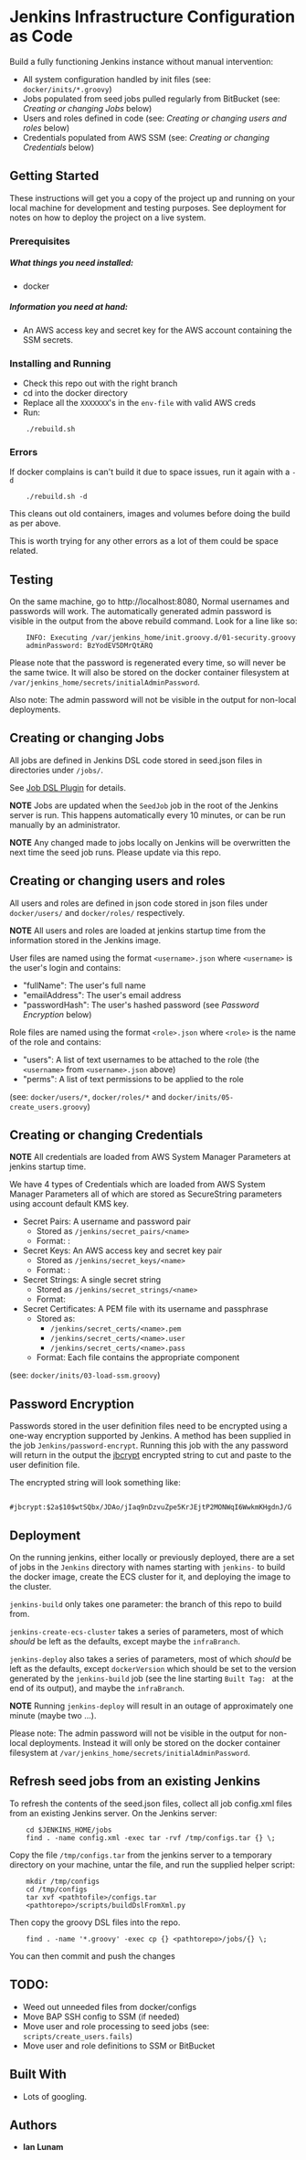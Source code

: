 # Jenkins Infrastructure Configuration as Code

Build a fully functioning Jenkins instance without manual intervention:

- All system configuration handled by init files (see: `docker/inits/*.groovy`)
- Jobs populated from seed jobs pulled regularly from BitBucket (see: *Creating or changing Jobs* below)
- Users and roles defined in code (see: *Creating or changing users and roles* below)
- Credentials populated from AWS SSM (see: *Creating or changing Credentials* below)

## Getting Started

These instructions will get you a copy of the project up and running on your local machine for development and testing purposes. See deployment for notes on how to deploy the project on a live system.

### Prerequisites

##### What things you need installed:

- docker

##### Information you need at hand:

- An AWS access key and secret key for the AWS account containing the SSM secrets.

### Installing and Running

* Check this repo out with the right branch
* cd into the docker directory
* Replace all the `XXXXXXX`'s in the `env-file` with valid AWS creds
* Run:
```
    ./rebuild.sh
```

### Errors

If docker complains is can't build it due to space issues, run it again with a `-d`
```
    ./rebuild.sh -d
```
This cleans out old containers, images and volumes before doing the build as per above.

This is worth trying for any other errors as a lot of them could be space related.

## Testing

On the same machine, go to http://localhost:8080, Normal usernames and passwords will work. The automatically generated admin password is visible in the output from the above rebuild command. Look for a line like so:
```
    INFO: Executing /var/jenkins_home/init.groovy.d/01-security.groovy
    adminPassword: BzYodEV5DMrQtARQ
```
Please note that the password is regenerated every time, so will never be the same twice. It will also be stored on the docker container filesystem at `/var/jenkins_home/secrets/initialAdminPassword`.

Also note: The admin password will not be visible in the output for non-local deployments.

## Creating or changing Jobs

All jobs are defined in Jenkins DSL code stored in seed.json files in directories under `/jobs/`.

See [Job DSL Plugin](https://jenkinsci.github.io/job-dsl-plugin/) for details.

**NOTE** Jobs are updated when the `SeedJob` job in the root of the Jenkins server is run. This happens automatically every 10 minutes, or can be run manually by an administrator.

**NOTE** Any changed made to jobs locally on Jenkins will be overwritten the next time the seed job runs. Please update via this repo.

## Creating or changing users and roles

All users and roles are defined in json code stored in json files under `docker/users/` and `docker/roles/` respectively.

**NOTE** All users and roles are loaded at jenkins startup time from the information stored in the Jenkins image.

User files are named using the format `<username>.json` where `<username>` is the user's login and contains:

- "fullName": The user's full name
- "emailAddress": The user's email address
- "passwordHash": The user's hashed password (see *Password Encryption* below)

Role files are named using the format `<role>.json` where `<role>` is the name of the role and contains:

- "users": A list of text usernames to be attached to the role (the `<username>` from `<username>.json` above)
- "perms": A list of text permissions to be applied to the role

(see: `docker/users/*`, `docker/roles/*` and `docker/inits/05-create_users.groovy`)

## Creating or changing Credentials

**NOTE** All credentials are loaded from AWS System Manager Parameters at jenkins startup time.

We have 4 types of Credentials which are loaded from AWS System Manager Parameters all of which are stored as SecureString parameters using account default KMS key.

- Secret Pairs: A username and password pair
    - Stored as `/jenkins/secret_pairs/<name>`
    - Format: <username>:<password>
- Secret Keys: An AWS access key and secret key pair
    - Stored as `/jenkins/secret_keys/<name>`
    - Format: <access-key>:<secret-key>
- Secret Strings: A single secret string
    - Stored as `/jenkins/secret_strings/<name>`
    - Format: <secret>
- Secret Certificates: A PEM file with its username and passphrase
    - Stored as:
        - `/jenkins/secret_certs/<name>.pem`
        - `/jenkins/secret_certs/<name>.user`
        - `/jenkins/secret_certs/<name>.pass`
    - Format: Each file contains the appropriate component

(see: `docker/inits/03-load-ssm.groovy`)

## Password Encryption

Passwords stored in the user definition files need to be encrypted using a one-way encryption supported by Jenkins. A method has been supplied in the job `Jenkins/password-encrypt`. Running this job with the any password will return in the output the [jbcrypt](https://www.mindrot.org/projects/jBCrypt/) encrypted string to cut and paste to the user definition file.

The encrypted string will look something like:
```
    #jbcrypt:$2a$10$wtSQbx/JDAo/jIaq9nDzvuZpe5KrJEjtP2MONWqI6WwkmKHgdnJ/G
```

## Deployment

On the running jenkins, either locally or previously deployed, there are a set of jobs in the `Jenkins` directory with names starting with `jenkins-` to build the docker image, create the ECS cluster for it, and deploying the image to the cluster.

`jenkins-build` only takes one parameter: the branch of this repo to build from.

`jenkins-create-ecs-cluster` takes a series of parameters, most of which *should* be left as the defaults, except maybe the `infraBranch`.

`jenkins-deploy` also takes a series of parameters, most of which *should* be left as the defaults, except `dockerVersion` which should be set to the version generated by the `jenkins-build` job (see the line starting `Built Tag: ` at the end of its output), and maybe the `infraBranch`.

**NOTE** Running `jenkins-deploy` will result in an outage of approximately one minute (maybe two ...).

Please note: The admin password will not be visible in the output for non-local deployments. Instead it will only be stored on the docker container filesystem at `/var/jenkins_home/secrets/initialAdminPassword`.

## Refresh seed jobs from an existing Jenkins

To refresh the contents of the seed.json files, collect all job config.xml files from an existing Jenkins server. On the Jenkins server:
```
    cd $JENKINS_HOME/jobs
    find . -name config.xml -exec tar -rvf /tmp/configs.tar {} \;
```
Copy the file `/tmp/configs.tar` from the jenkins server to a temporary directory on your machine, untar the file, and run the supplied helper script:
```
    mkdir /tmp/configs
    cd /tmp/configs
    tar xvf <pathtofile>/configs.tar
    <pathtorepo>/scripts/buildDslFromXml.py
```
Then copy the groovy DSL files into the repo.
```
    find . -name '*.groovy' -exec cp {} <pathtorepo>/jobs/{} \;
```
You can then commit and push the changes

## TODO:

- Weed out unneeded files from docker/configs
- Move BAP SSH config to SSM (if needed)
- Move user and role processing to seed jobs (see: `scripts/create_users.fails`)
- Move user and role definitions to SSM or BitBucket

## Built With

-   Lots of googling.

## Authors

-   **Ian Lunam**

